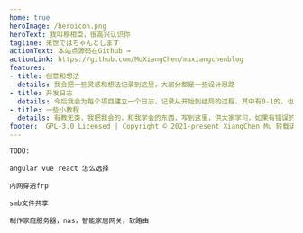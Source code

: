 ```yaml
---
home: true
heroImage: /heroicon.png
heroText: 我叫穆相臣，很高兴认识你
tagline: 来世ではちゃんとします
actionText: 本站点源码在Github →
actionLink: https://github.com/MuXiangChen/muxiangchenblog
features:
- title: 创意和想法
  details: 我会把一些灵感和想法记录到这里，大部分都是一些设计思路
- title: 开发日志
  details: 今后我会为每个项目建立一个日志，记录从开始到结局的过程，其中有0-1的，也有0-0的，希望我的日志可以给你提供一些帮助。
- title: 一些小教程
  details: 有教无类，我把我会的，和我学会的东西，写到这里，供大家学习，如果有错误的地方，可以到本站点的Github提交分支进行修改。
footer:  GPL-3.0 Licensed | Copyright © 2021-present XiangChen Mu 转载请注明出处。
---
```


    TODO:

    angular vue react 怎么选择

    内网穿透frp

    smb文件共享

    制作家庭服务器，nas，智能家居网关，软路由
